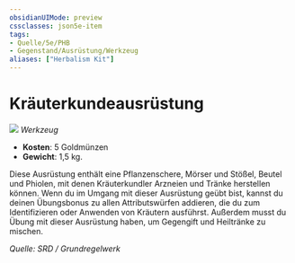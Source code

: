 ```yaml
---
obsidianUIMode: preview
cssclasses: json5e-item
tags:
- Quelle/5e/PHB
- Gegenstand/Ausrüstung/Werkzeug
aliases: ["Herbalism Kit"]
---
```

# Kräuterkundeausrüstung
![](../../../99%20-%20Setup/Files/Bildersammlung/Symbolik/Gegenstände.webp#token)
*Werkzeug*  

- **Kosten**: 5 Goldmünzen
- **Gewicht**: 1,5 kg.

Diese Ausrüstung enthält eine Pflanzenschere, Mörser und Stößel, Beutel und Phiolen, mit denen Kräuterkundler Arzneien und Tränke herstellen können. Wenn du im Umgang mit dieser Ausrüstung geübt bist, kannst du deinen Übungsbonus zu allen Attributswürfen addieren, die du zum Identifizieren oder Anwenden von Kräutern ausführst. Außerdem musst du Übung mit dieser Ausrüstung haben, um Gegengift und Heiltränke zu mischen.

*Quelle: SRD / Grundregelwerk*
